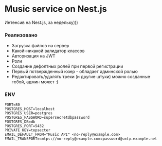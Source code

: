 # Music service on Nest.js
Интенсив на Nest.js, за недельку)))

### Реализовано
- Загрузка файлов на сервер
- Какой-никакой валидатор классов
- Авторизация на JWT
- Роли
- Создание дефолтных ролей при первой регистрации
- Первый потвержденный юзер - обладает админской ролью
- Редактировать/удалять треки (и другие штуки) можно созданные тобой, админ может :)

### ENV
```env
PORT=80
POSTGRES_HOST=localhost
POSTGRES_USER=postgres
POSTGRES_PASSWORD=supersecretdbpassword
POSTGRES_DB=db
POSTGRES_PORT=5432
PRIVATE_KEY=topsecter
EMAIL_DEFAULT_FROM="Music API" <no-reply@example.com>
EMAIL_TRANSPORT=smtps://no-reply@example.com:password@smtp.example.net
```